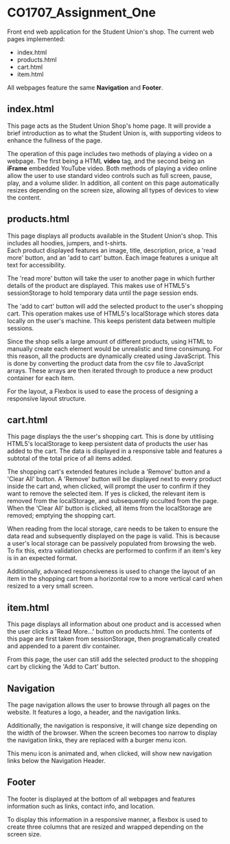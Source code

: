 # CO1707_Assignment_One
Front end web application for the Student Union's shop.
The current web pages implemented:
* index.html
* products.html
* cart.html
* item.html


All webpages feature the same __Navigation__ and __Footer__. 
## index.html
This page acts as the Student Union Shop's home page. It will provide a brief introduction as to what the Student Union is, with supporting videos to enhance the fullness of the page. 

The operation of this page includes two methods of playing a video on a webpage. The first being a HTML __video__ tag, and the second being an __iFrame__ embedded YouTube video. Both methods of playing a video online allow the user to use standard video controls such as full screen, pause, play, and a volume slider. In addition, all content on this page automatically resizes depending on the screen size, allowing all types of devices to view the content.
## products.html
This page displays all products available in the Student Union's shop. This includes all hoodies, jumpers, and t-shirts.  
Each product displayed features an image, title, description, price, a 'read more' button, and an 'add to cart' button. Each image features a unique alt text for accessibility.  

The 'read more' button will take the user to another page in which further details of the product are displayed. This makes use of HTML5's sessionStorage to hold temporary data until the page session ends.  

The 'add to cart' button will add the selected product to the user's shopping cart. This operation makes use of HTML5's localStorage which stores data locally on the user's machine. This keeps peristent data between multiple sessions.  

Since the shop sells a large amount of different products, using HTML to manually create each element would be unrealistic and time consimung. For this reason, all the products are dynamically created using JavaScript. This is done by converting the product data from the csv file to JavaScript arrays. These arrays are then iterated through to produce a new product container for each item.  

For the layout, a Flexbox is used to ease the process of designing a responsive layout structure.
## cart.html
This page displays the the user's shopping cart. This is done by utitlising HTML5's localStorage to keep persistent data of products the user has added to the cart. The data is displayed in a responsive table and features a subtotal of the total price of all items added.  

The shopping cart's extended features include a 'Remove' button and a 'Clear All' button. A 'Remove' button will be displayed next to every product inside the cart and, when clicked, will prompt the user to confirm if they want to remove the selected item. If yes is clicked, the relevant item is removed from the localStorage, and subsequently occulted from the page. When the 'Clear All' button is clicked, all items from the localStorage are removed; emptying the shopping cart.  

When reading from the local storage, care needs to be taken to ensure the data read and subsequently displayed on the page is valid. This is because a user's local storage can be passively populated from browsing the web. To fix this, extra validation checks are performed to confirm if an item's key is in an expected format.  

Additionally, advanced responsiveness is used to change the layout of an item in the shopping cart from a horizontal row to a more vertical card when resized to a very small screen.
## item.html
This page displays all information about one product and is accessed when the user clicks a 'Read More...' button on products.html. The contents of this page are first taken from sessionStorage, then programatically created and appended to a parent div container.  

From this page, the user can still add the selected product to the shopping cart by clicking the 'Add to Cart' button.
## Navigation
The page navigation allows the user to browse through all pages on the website. It features a logo, a header, and the navigation links.  

Additionally, the navigation is responsive, it will change size depending on the width of the browser. When the screen becomes too narrow to display the navigation links, they are replaced with a burger menu icon.  

This menu icon is animated and, when clicked, will show new navigation links below the Navigation Header.
## Footer
The footer is displayed at the bottom of all webpages and features information such as links, contact info, and location.  

To display this information in a responsive manner, a flexbox is used to create three columns that are resized and wrapped depending on the screen size.